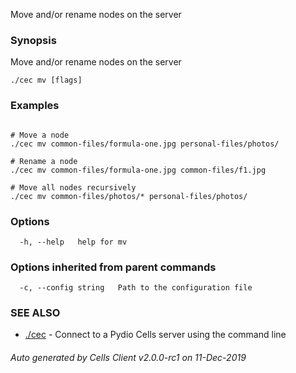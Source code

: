 Move and/or rename nodes on the server

### Synopsis

Move and/or rename nodes on the server

```
./cec mv [flags]
```

### Examples

```

# Move a node
./cec mv common-files/formula-one.jpg personal-files/photos/

# Rename a node
./cec mv common-files/formula-one.jpg common-files/f1.jpg

# Move all nodes recursively 
./cec mv common-files/photos/* personal-files/photos/

```

### Options

```
  -h, --help   help for mv
```

### Options inherited from parent commands

```
  -c, --config string   Path to the configuration file
```

### SEE ALSO

* [./cec](./cec)	 - Connect to a Pydio Cells server using the command line

###### Auto generated by Cells Client v2.0.0-rc1 on 11-Dec-2019
